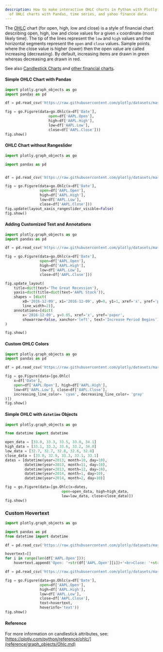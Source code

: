 ```yaml
---
description: How to make interactive OHLC charts in Python with Plotly. Six examples
  of OHLC charts with Pandas, time series, and yahoo finance data.
---
```

The [OHLC](https://en.wikipedia.org/wiki/Open-high-low-close_chart) chart (for open, high, low and close) is a style of financial chart describing open, high, low and close values for a given `x` coordinate (most likely time). The tip of the lines represent the `low` and `high` values and the horizontal segments represent the `open` and `close` values. Sample points where the close value is higher (lower) then the open value are called increasing (decreasing). By default, increasing items are drawn in green whereas decreasing are drawn in red.

See also [Candlestick Charts](candlestick-charts.md) and [other financial charts](https://plotly.com/python/#financial-charts).

#### Simple OHLC Chart with Pandas

```python
import plotly.graph_objects as go
import pandas as pd

df = pd.read_csv('https://raw.githubusercontent.com/plotly/datasets/master/finance-charts-apple.csv')

fig = go.Figure(data=go.Ohlc(x=df['Date'],
                    open=df['AAPL.Open'],
                    high=df['AAPL.High'],
                    low=df['AAPL.Low'],
                    close=df['AAPL.Close']))
fig.show()
```

#### OHLC Chart without Rangeslider

```python
import plotly.graph_objects as go

import pandas as pd


df = pd.read_csv('https://raw.githubusercontent.com/plotly/datasets/master/finance-charts-apple.csv')

fig = go.Figure(data=go.Ohlc(x=df['Date'],
                open=df['AAPL.Open'],
                high=df['AAPL.High'],
                low=df['AAPL.Low'],
                close=df['AAPL.Close']))
fig.update(layout_xaxis_rangeslider_visible=False)
fig.show()
```

#### Adding Customized Text and Annotations

```python
import plotly.graph_objects as go
import pandas as pd

df = pd.read_csv('https://raw.githubusercontent.com/plotly/datasets/master/finance-charts-apple.csv')

fig = go.Figure(data=go.Ohlc(x=df['Date'],
                open=df['AAPL.Open'],
                high=df['AAPL.High'],
                low=df['AAPL.Low'],
                close=df['AAPL.Close']))

fig.update_layout(
    title=dict(text='The Great Recession'),
    yaxis=dict(title=dict(text='AAPL Stock')),
    shapes = [dict(
        x0='2016-12-09', x1='2016-12-09', y0=0, y1=1, xref='x', yref='paper',
        line_width=2)],
    annotations=[dict(
        x='2016-12-09', y=0.05, xref='x', yref='paper',
        showarrow=False, xanchor='left', text='Increase Period Begins')]
)

fig.show()
```

#### Custom OHLC Colors

```python
import plotly.graph_objects as go
import pandas as pd

df = pd.read_csv('https://raw.githubusercontent.com/plotly/datasets/master/finance-charts-apple.csv')

fig = go.Figure(data=[go.Ohlc(
    x=df['Date'],
    open=df['AAPL.Open'], high=df['AAPL.High'],
    low=df['AAPL.Low'], close=df['AAPL.Close'],
    increasing_line_color= 'cyan', decreasing_line_color= 'gray'
)])
fig.show()
```

#### Simple OHLC with `datetime` Objects

```python
import plotly.graph_objects as go

from datetime import datetime

open_data = [33.0, 33.3, 33.5, 33.0, 34.1]
high_data = [33.1, 33.3, 33.6, 33.2, 34.8]
low_data = [32.7, 32.7, 32.8, 32.6, 32.8]
close_data = [33.0, 32.9, 33.3, 33.1, 33.1]
dates = [datetime(year=2013, month=10, day=10),
         datetime(year=2013, month=11, day=10),
         datetime(year=2013, month=12, day=10),
         datetime(year=2014, month=1, day=10),
         datetime(year=2014, month=2, day=10)]

fig = go.Figure(data=[go.Ohlc(x=dates,
                          open=open_data, high=high_data,
                          low=low_data, close=close_data)])
fig.show()
```

### Custom Hovertext

```python
import plotly.graph_objects as go

import pandas as pd
from datetime import datetime

df = pd.read_csv('https://raw.githubusercontent.com/plotly/datasets/master/finance-charts-apple.csv')

hovertext=[]
for i in range(len(df['AAPL.Open'])):
    hovertext.append('Open: '+str(df['AAPL.Open'][i])+'<br>Close: '+str(df['AAPL.Close'][i]))

df = pd.read_csv('https://raw.githubusercontent.com/plotly/datasets/master/finance-charts-apple.csv')

fig = go.Figure(data=go.Ohlc(x=df['Date'],
                open=df['AAPL.Open'],
                high=df['AAPL.High'],
                low=df['AAPL.Low'],
                close=df['AAPL.Close'],
                text=hovertext,
                hoverinfo='text'))
fig.show()
```

#### Reference
For more information on candlestick attributes, see: [https://plotly.com/python/reference/ohlc/](reference/graph_objects/Ohlc.md)
